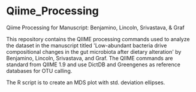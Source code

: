# Qiime_Processing
Qiime Processing for Manuscript: Benjamino, Lincoln, Srivastava, &amp; Graf

This repository contains the QIIME processing commands used to analyze the dataset in the manuscript titled 'Low-abundant bacteria drive compositional changes in the gut microbiota after dietary alteration' by Benjamino, Lincoln, Srivastava, and Graf.
The QIIME commands are standard from QIIME 1.9 and use DictDB and Greengenes as reference databases for OTU calling. 

The R script is to create an MDS plot with std. deviation ellipses.
